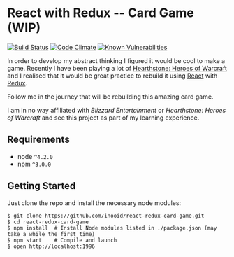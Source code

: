 React with Redux -- Card Game (WIP)
=============================

[![Build Status](https://travis-ci.org/inooid/react-redux-card-game.svg?branch=master)](https://travis-ci.org/inooid/react-redux-card-game)
[![Code Climate](https://codeclimate.com/github/inooid/react-redux-card-game/badges/gpa.svg)](https://codeclimate.com/github/inooid/react-redux-card-game)
[![Known Vulnerabilities](https://snyk.io/test/github/inooid/react-redux-card-game/badge.svg)](https://snyk.io/test/github/inooid/react-redux-card-game)

In order to develop my abstract thinking I figured it would be cool to make a game.
Recently I have been playing a lot of [Hearthstone: Heroes of Warcraft](http://us.battle.net/en/int?r=hearthstone)
and I realised that it would be great practice to rebuild it using [React](https://facebook.github.io/react/) with [Redux](http://redux.js.org/).

Follow me in the journey that will be rebuilding this amazing card game.

I am in no way affiliated with *Blizzard Entertainment* or *Hearthstone: Heroes of Warcraft* and see this
project as part of my learning experience.

Requirements
------------

* node `^4.2.0`
* npm `^3.0.0`

Getting Started
---------------

Just clone the repo and install the necessary node modules:

```shell
$ git clone https://github.com/inooid/react-redux-card-game.git
$ cd react-redux-card-game
$ npm install  # Install Node modules listed in ./package.json (may take a while the first time)
$ npm start    # Compile and launch
$ open http://localhost:1996
```